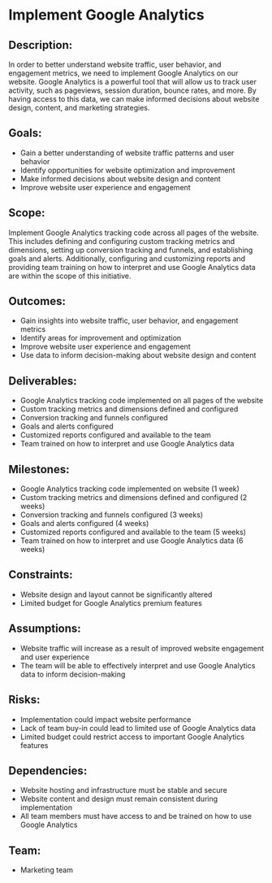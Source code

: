 # Implement Google Analytics

## Description:
In order to better understand website traffic, user behavior, and engagement metrics, we need to implement Google 
Analytics on our website. Google Analytics is a powerful tool that will allow us to track user activity, such as 
pageviews, session duration, bounce rates, and more. By having access to this data, we can make informed decisions about
website design, content, and marketing strategies.

## Goals:
* Gain a better understanding of website traffic patterns and user behavior
* Identify opportunities for website optimization and improvement
* Make informed decisions about website design and content
* Improve website user experience and engagement

## Scope:  
Implement Google Analytics tracking code across all pages of the website. This includes defining and configuring custom
tracking metrics and dimensions, setting up conversion tracking and funnels, and establishing goals and alerts. 
Additionally, configuring and customizing reports and providing team training on how to interpret and use Google 
Analytics data are within the scope of this initiative.

## Outcomes: 
* Gain insights into website traffic, user behavior, and engagement metrics
* Identify areas for improvement and optimization
* Improve website user experience and engagement
* Use data to inform decision-making about website design and content

## Deliverables:
* Google Analytics tracking code implemented on all pages of the website
* Custom tracking metrics and dimensions defined and configured
* Conversion tracking and funnels configured
* Goals and alerts configured
* Customized reports configured and available to the team
* Team trained on how to interpret and use Google Analytics data

## Milestones:
* Google Analytics tracking code implemented on website (1 week)
* Custom tracking metrics and dimensions defined and configured (2 weeks)
* Conversion tracking and funnels configured (3 weeks)
* Goals and alerts configured (4 weeks)
* Customized reports configured and available to the team (5 weeks)
* Team trained on how to interpret and use Google Analytics data (6 weeks)

## Constraints:
* Website design and layout cannot be significantly altered
* Limited budget for Google Analytics premium features

## Assumptions:
* Website traffic will increase as a result of improved website engagement and user experience
* The team will be able to effectively interpret and use Google Analytics data to inform decision-making

## Risks: 
* Implementation could impact website performance
* Lack of team buy-in could lead to limited use of Google Analytics data
* Limited budget could restrict access to important Google Analytics features

## Dependencies:
* Website hosting and infrastructure must be stable and secure
* Website content and design must remain consistent during implementation
* All team members must have access to and be trained on how to use Google Analytics

## Team: 
* Marketing team